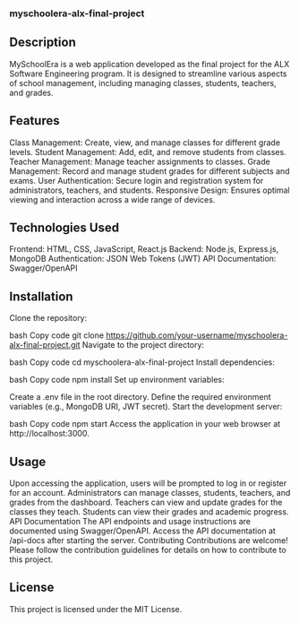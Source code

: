 ### myschoolera-alx-final-project
## Description
MySchoolEra is a web application developed as the final project for the ALX Software Engineering program. It is designed to streamline various aspects of school management, including managing classes, students, teachers, and grades.

## Features
Class Management: Create, view, and manage classes for different grade levels.
Student Management: Add, edit, and remove students from classes.
Teacher Management: Manage teacher assignments to classes.
Grade Management: Record and manage student grades for different subjects and exams.
User Authentication: Secure login and registration system for administrators, teachers, and students.
Responsive Design: Ensures optimal viewing and interaction across a wide range of devices.
## Technologies Used
Frontend: HTML, CSS, JavaScript, React.js
Backend: Node.js, Express.js, MongoDB
Authentication: JSON Web Tokens (JWT)
API Documentation: Swagger/OpenAPI
## Installation
Clone the repository:

bash
Copy code
git clone https://github.com/your-username/myschoolera-alx-final-project.git
Navigate to the project directory:

bash
Copy code
cd myschoolera-alx-final-project
Install dependencies:

bash
Copy code
npm install
Set up environment variables:

Create a .env file in the root directory.
Define the required environment variables (e.g., MongoDB URI, JWT secret).
Start the development server:

bash
Copy code
npm start
Access the application in your web browser at http://localhost:3000.

## Usage
Upon accessing the application, users will be prompted to log in or register for an account.
Administrators can manage classes, students, teachers, and grades from the dashboard.
Teachers can view and update grades for the classes they teach.
Students can view their grades and academic progress.
API Documentation
The API endpoints and usage instructions are documented using Swagger/OpenAPI. Access the API documentation at /api-docs after starting the server.
Contributing
Contributions are welcome! Please follow the contribution guidelines for details on how to contribute to this project.

## License
This project is licensed under the MIT License.